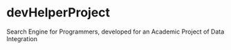 # devHelperProject
Search Engine for Programmers, developed for an Academic Project of Data Integration
